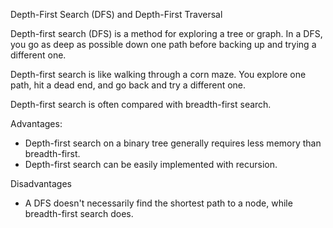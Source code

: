 Depth-First Search (DFS) and Depth-First Traversal

Depth-first search (DFS) is a method for exploring a tree or graph. In a DFS, you go as deep 
as possible down one path before backing up and trying a different one.

Depth-first search is like walking through a corn maze. You explore one path, hit a dead end, 
and go back and try a different one.

Depth-first search is often compared with breadth-first search.

Advantages:

- Depth-first search on a binary tree generally requires less memory than breadth-first.
- Depth-first search can be easily implemented with recursion.

Disadvantages

- A DFS doesn't necessarily find the shortest path to a node, while breadth-first search does.